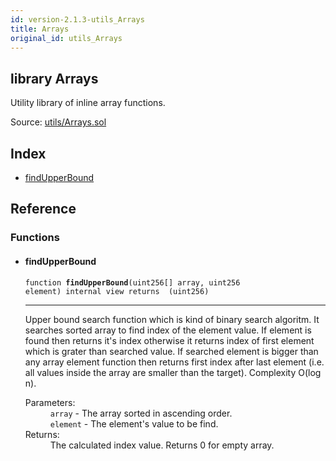 ```yaml
---
id: version-2.1.3-utils_Arrays
title: Arrays
original_id: utils_Arrays
---
```


<div class="contract-doc"><div class="contract"><h2 class="contract-header"><span class="contract-kind">library</span> Arrays</h2><p class="description">Utility library of inline array functions.</p><div class="source">Source: <a href="https://github.com/OpenZeppelin/zeppelin-solidity/blob/v2.1.3/contracts/utils/Arrays.sol" target="_blank">utils/Arrays.sol</a></div></div><div class="index"><h2>Index</h2><ul><li><a href="utils_Arrays.html#findUpperBound">findUpperBound</a></li></ul></div><div class="reference"><h2>Reference</h2><div class="functions"><h3>Functions</h3><ul><li><div class="item function"><span id="findUpperBound" class="anchor-marker"></span><h4 class="name">findUpperBound</h4><div class="body"><code class="signature">function <strong>findUpperBound</strong><span>(uint256[] array, uint256 element) </span><span>internal </span><span>view </span><span>returns  (uint256) </span></code><hr/><div class="description"><p>Upper bound search function which is kind of binary search algoritm. It searches sorted array to find index of the element value. If element is found then returns it&#x27;s index otherwise it returns index of first element which is grater than searched value. If searched element is bigger than any array element function then returns first index after last element (i.e. all values inside the array are smaller than the target). Complexity O(log n).</p></div><dl><dt><span class="label-parameters">Parameters:</span></dt><dd><div><code>array</code> - The array sorted in ascending order.</div><div><code>element</code> - The element&#x27;s value to be find.</div></dd><dt><span class="label-return">Returns:</span></dt><dd>The calculated index value. Returns 0 for empty array.</dd></dl></div></div></li></ul></div></div></div>
